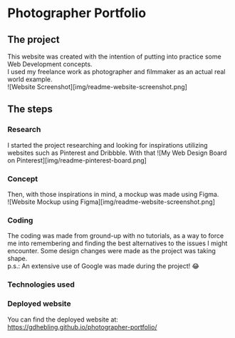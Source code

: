 # Photographer Portfolio

## The project
This website was created with the intention of putting into practice some Web Development concepts.  
I used my freelance work as photographer and filmmaker as an actual real world example.  
![Website Screenshot][img/readme-website-screenshot.png]

## The steps
### Research
I started the project researching and looking for inspirations utilizing websites such as Pinterest and Dribbble.
With that
![My Web Design Board on Pinterest][img/readme-pinterest-board.png]

### Concept
Then, with those inspirations in mind, a mockup was made using Figma.  
![Website Mockup using Figma][img/readme-website-screenshot.png]

### Coding
The coding was made from ground-up with no tutorials, as a way to force me into remembering and finding the best alternatives to the issues I might encounter. Some design changes were made as the project was taking shape.  
p.s.: An extensive use of Google was made during the project! 😂

### Technologies used


### Deployed website
You can find the deployed website at:
https://gdhebling.github.io/photographer-portfolio/